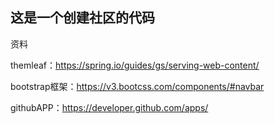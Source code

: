 ## 这是一个创建社区的代码

资料

themleaf：https://spring.io/guides/gs/serving-web-content/

bootstrap框架：https://v3.bootcss.com/components/#navbar

githubAPP：https://developer.github.com/apps/